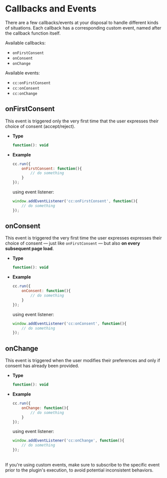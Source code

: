# Callbacks and Events
There are a few callbacks/events at your disposal to handle different kinds of situations. Each callback has a corresponding custom event, named after the callback function itself.

Available callbacks:

- `onFirstConsent`
- `onConsent`
- `onChange`

Available events:

- `cc:onFirstConsent`
- `cc:onConsent`
- `cc:onChange`

## onFirstConsent
This event is triggered only the very first time that the user expresses their choice of consent (accept/reject).

- **Type**
    ```javascript
    function(): void
    ```

- **Example** <br>

    ```javascript
    cc.run({
        onFirstConsent: function(){
            // do something
        }
    });
    ```

    using event listener:
    ```javascript
    window.addEventListener('cc:onFirstConsent', function(){
        // do something
    });
    ```

## onConsent
This event is triggered the very first time the user expresses expresses their choice of consent — just like `onFirstConsent` — but also **on every subsequent page load**.

- **Type**
    ```javascript
    function(): void
    ```

- **Example** <br>

    ```javascript
    cc.run({
        onConsent: function(){
            // do something
        }
    });
    ```

    using event listener:
    ```javascript
    window.addEventListener('cc:onConsent', function(){
        // do something
    });
    ```

## onChange
This event is triggered when the user modifies their preferences and only if consent has already been provided.

- **Type**
    ```javascript
    function(): void
    ```

- **Example** <br>

    ```javascript
    cc.run({
        onChange: function(){
            // do something
        }
    });
    ```

    using event listener:
    ```javascript
    window.addEventListener('cc:onChange', function(){
        // do something
    });
    ```

<br>


<CustomBlock type="warning" title="Note">
If you're using custom events, make sure to subscribe to the specific event prior to the plugin's execution, to avoid potential inconsistent behaviors.

</CustomBlock>